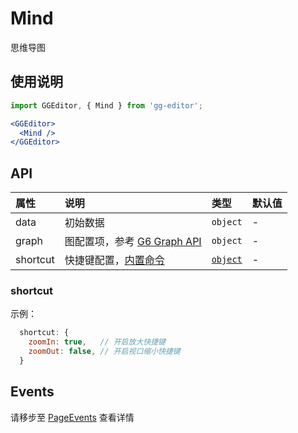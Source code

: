 # Mind

思维导图

## 使用说明

```jsx
import GGEditor, { Mind } from 'gg-editor';

<GGEditor>
  <Mind />
</GGEditor>
```

## API

| 属性 | 说明 | 类型 | 默认值 |
| :--- | :--- | :--- | :--- |
| data | 初始数据 | `object` | - |
| graph | 图配置项，参考 [G6 Graph API](https://antv.alipay.com/zh-cn/g6/1.x/api/graph.html) | `object` | - |
| shortcut | 快捷键配置，[内置命令](command.zh-CN.md#内置命令) | [`object`](#shortcut) | - |

### shortcut

示例：

```jsx
  shortcut: {
    zoomIn: true,   // 开启放大快捷键
    zoomOut: false, // 开启视口缩小快捷键
  }
```

## Events

请移步至 [PageEvents](pageEvents.zh-CN.md) 查看详情